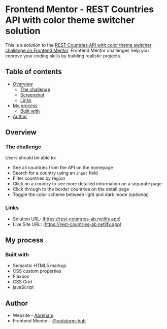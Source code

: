 # Frontend Mentor - REST Countries API with color theme switcher solution

This is a solution to the [REST Countries API with color theme switcher challenge on Frontend Mentor](https://www.frontendmentor.io/challenges/rest-countries-api-with-color-theme-switcher-5cacc469fec04111f7b848ca). Frontend Mentor challenges help you improve your coding skills by building realistic projects.

## Table of contents

- [Overview](#overview)
  - [The challenge](#the-challenge)
  - [Screenshot](#screenshot)
  - [Links](#links)
- [My process](#my-process)
  - [Built with](#built-with)
- [Author](#author)

## Overview

### The challenge

Users should be able to:

- See all countries from the API on the homepage
- Search for a country using an `input` field
- Filter countries by region
- Click on a country to see more detailed information on a separate page
- Click through to the border countries on the detail page
- Toggle the color scheme between light and dark mode _(optional)_

### Links

- Solution URL: (https://rest-countries-ab.netlify.app)
- Live Site URL: (https://rest-countries-ab.netlify.app)

## My process

### Built with

- Semantic HTML5 markup
- CSS custom properties
- Flexbox
- CSS Grid
- javaScript

## Author

- Website - [Abreham](https://rest-countries-ab.netlify.app)
- Frontend Mentor - [@redstorm-hub](https://www.frontendmentor.io/profile/redstorm-hub)

